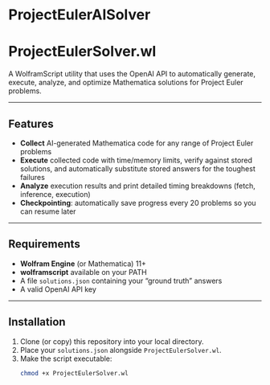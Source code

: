 # ProjectEulerAISolver
# ProjectEulerSolver.wl

A WolframScript utility that uses the OpenAI API to automatically generate, execute, analyze, and optimize Mathematica solutions for Project Euler problems.

---

## Features

- **Collect** AI-generated Mathematica code for any range of Project Euler problems  
- **Execute** collected code with time/memory limits, verify against stored solutions, and automatically substitute stored answers for the toughest failures  
- **Analyze** execution results and print detailed timing breakdowns (fetch, inference, execution)  
- **Checkpointing**: automatically save progress every 20 problems so you can resume later  

---

## Requirements

- **Wolfram Engine** (or Mathematica) 11+  
- **wolframscript** available on your PATH  
- A file `solutions.json` containing your “ground truth” answers  
- A valid OpenAI API key  

---

## Installation

1. Clone (or copy) this repository into your local directory.  
2. Place your `solutions.json` alongside `ProjectEulerSolver.wl`.  
3. Make the script executable:
   ```bash
   chmod +x ProjectEulerSolver.wl
